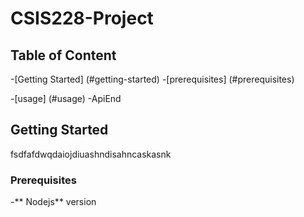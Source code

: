 # CSIS228-Project

## Table of Content
  -[Getting Started] (#getting-started)
  -[prerequisites] (#prerequisites)

  -[usage] (#usage)
    -ApiEnd
## Getting Started
fsdfafdwqdaiojdiuashndisahncaskasnk

### Prerequisites
  -** Nodejs** version
